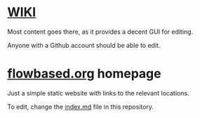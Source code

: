 # [WIKI](https://github.com/flowbased/flowbased.org/wiki)

Most content goes there, as it provides a decent GUI for editing.

Anyone with a Github account should be able to edit.

# [flowbased.org](https://flowbased.org) homepage

Just a simple static website with links to the relevant locations.

To edit, change the [index.md](./index.md) file in this repository.
